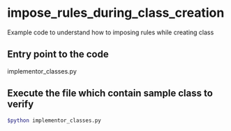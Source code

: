 # impose_rules_during_class_creation
Example code to understand how to imposing rules while creating class

## Entry point to the code
implementor_classes.py 

## Execute the file which contain sample class to verify 
```sh
$python implementor_classes.py 
```
